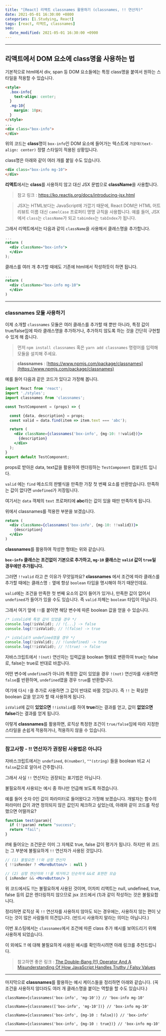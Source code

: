 ```yaml
---
title: "[React] 리액트 classnames 활용하기 (classnames, !! 연산자)"
date: 2021-05-01 16:30:00 +0800
categories: [1.Studying, React]
tags: [react, 리액트, classnames]
seo:
  date_modified: 2021-05-01 16:30:00 +0900
---
```


------

##  **리액트에서 DOM 요소에 class명을 사용하는 법**

기본적으로 html에서 div, span 등 DOM 요소들에는 특정 class명을 붙여서 원하는 스타일을 적용할 수 있습니다.

```html
<style>
  .box-info{
    text-align: center;
  }
  .mg-10{
    margin: 10px;
  }
</style>
...
<div class="box-info">
</div>
```
위의 코드는 **class**명이 `box-info`인 DOM 요소에 들어가는 텍스트에 `가운데(text-align: center)` 정렬 스타일이 적용된 상황입니다.

class명은 아래와 같이 여러 개를 붙일 수도 있습니다.
```html
<div class="box-info mg-10">
</div>
```

**리액트**에서는 **class**를 사용하지 않고 대신 JSX 문법으로 **className**을 사용합니다.
> 참고 링크 : https://ko.reactjs.org/docs/introducing-jsx.html

> JSX는 HTML보다는 JavaScript에 가깝기 때문에, React DOM은 HTML 어트리뷰트 이름 대신 `camelCase` 프로퍼티 명명 규칙을 사용합니다.
예를 들어, JSX에서 `class`는 `className`가 되고 `tabindex`는 `tabIndex`가 됩니다.

그래서 리액트에서는 다음과 같이 `className`을 사용해서 클래스명을 추가합니다.
```jsx
...
return (
  <div className="box-info">
  </div>
);
```
클래스를 여러 개 추가할 때에도 기존에 html에서 작성하듯이 하면 됩니다.
```jsx
...
return (
  <div className="box-info mg-10">
  </div>
)
```

---
### **classnames 모듈 사용하기**

이제 소개할 `classnames` 모듈은 여러 클래스를 추가할 때 뿐만 아니라, 특정 값이 true/false임에 따라 클래스명을 추가하거나, 추가하지 않도록 하는 것을 간단히 구현할 수 있게 해 줍니다.

> 먼저 `npm install classnames` 혹은 `yarn add classnames` 명령어를 입력해 모듈을 설치해 주세요.

> **classnames** : [https://www.npmjs.com/package/classnames](https://www.npmjs.com/package/classnames)

예를 들어 다음과 같은 코드가 있다고 가정해 봅니다.
```jsx
import React from 'react';
import './styles';
import classnames from 'classnames';

const TestComponent = (props) => {

  const {data, description} = props;
  const valid = data.find(item => item.text === 'abc');

  return (
    <div className={classnames('box-info', {mg-10: !!valid})}>
      {description}
    </div>
  );
}
export default TestComponent;
```
props로 받아온 data, text값을 활용하여 렌더링하는 `TestComponent` 컴포넌트 입니다.

`valid` 에는 `find` 메소드의 판별식을 만족한 가장 첫 번째 요소를 반환받습니다. 만족하는 값이 없다면 `undefined`가 저장됩니다.

여기서는 `data` 객체의 `text` 프로퍼티에 **abc**라는 값이 있을 때만 만족하게 됩니다.

위에서 classnames를 적용한 부분을 보겠습니다.
```jsx
return (
  <div className={classnames('box-info', {mg-10: !!valid})}>
    {description}
  </div>
)
```
**classnames**를 활용하여 작성한 형태는 위와 같습니다.

**`box-info` 클래스는 조건없이 기본으로 추가하고, `mg-10` 클래스는 `valid` 값이 `true`일 경우에만 추가됩니다.**

그러면 `!!valid` 라고 쓴 이유가 무엇일까요?
**classnames** 에서 조건에 따라 클래스를 추가할 때에는 클래스명 `:` 옆에 항상 `boolean` 타입을 명시해야 하기 때문인데요.

`valid`에는 조건을 만족한 첫 번째 요소의 값이 들어가 있거나, 만족한 값이 없어서 `undefined`가 들어가 있을 수도 있습니다. 즉 `valid` 자체는 `boolean` 타입이 아닙니다.

그래서 여기 앞에 `!!`를 붙이면 해당 변수에 따른 boolean 값을 얻을 수 있습니다.

```js
/* isValid에 특정 값이 있었을 경우 */
console.log(!isValid); // !{...} -> false
console.log(!!isValid); // !(false) -> true

/* isValid가 undefined였을 경우 */
console.log(!isValid); // !(undefined) -> true
console.log(!!isValid); // !(true) -> false
```

자바스크립트에서 `!(not)` 연산자는 입력값을 boolean 형태로 변환하여 true는 false로, false는 true로 반대로 바꿉니다.

어떤 변수에 `undefined`가 아니라 특정한 값이 있었을 경우 `!(not)` 연산자를 사용하면 `false`를 반환하며, `undefined`였을 경우 `true`를 반환합니다.

여기에 다시 `!`을 추가로 사용하면 그 값이 반대로 바뀔 것입니다.
즉 `!!` 는 확실한 boolean 값을 얻고자 할 때 사용하게 됩니다.

`isValid`에 값이 **있었으면** `!!isValid`를 하여 **true**라는 결과를 얻고,
값이 **없었으면** **false**라는 결과를 얻게 됩니다.

이렇게 **classnames**를 활용하면, 로직상 특정한 조건이 `true/false`임에 따라 지정한 스타일을 손쉽게 적용하거나, 적용하지 않을 수 있습니다.

---
### **참고사항 - !! 연산자가 권장된 사용법은 아니다**
자바스크립트에서는 `undefined`, `0(number)`, `""(string)` 들을 boolean 비교 시 `false`값으로 알아서 간주합니다.

그래서 사실 `!!` 연산자는 권장되는 표기법은 아닙니다.

불필요하게 사용되는 예시 중 하나만 언급해 보도록 하겠습니다.

예를 들어 숫자 0인 값이 파라미터로 들어왔다고 가정해 보겠습니다. 개발자는 함수의 파라미터 값이 과연 정의되지 않은 값인지 체크하고 싶었는데, 아래와 같이 코드를 작성했으면 어떨까요?

```js
function test(param){
  if (!!param) return "success";
  return "fail";
}

```
if에 들어오는 조건문은 이미 그 자체로 true, false 값이 평가가 됩니다. 하지만 위 코드는 그 부분에 불필요하게 `!!` 연산자가 사용된 것입니다.

```jsx
// (1) 불필요한 !!와 삼항 연산자
{ !!isRender ? <MoreButton/> : null }

// (2) 삼항 연산자와 !!를 제거하고 단순하게 &&로 표현한 모습
{ isRender && <MoreButton/> }
```
위 코드에서도 !!는 불필요하게 사용된 것이며, 어차피 리액트는 null, undefined, true, false 등의 값은 렌더링하지 않으므로 jsx 코드에서 (1)과 같이 작성하는 것은 불필요합니다. 

정리하면 로직상 꼭 `!!` 연산자를 사용하지 않아도 되는 경우에는, 사용하지 않는 편이 낫다는 것이 많은 사람들의 의견입니다. (반드시 사용하지 말라는 의미는 아닙니다.)

이번 포스팅에서는 `classnames`에서 조건에 따른 class 추가 예시를 보여드리기 위해 사용하게 되었습니다.

이 외에도 !! 에 대해 불필요하게 사용된 예시를 확인하시려면 아래 링크를 추천드립니다.

> 참고하면 좋은 링크 : [The Double-Bang (!!) Operator And A Misunderstanding Of How JavaScript Handles Truthy / Falsy Values](https://www.bennadel.com/blog/3858-the-double-bang-operator-and-a-misunderstanding-of-how-javascript-handles-truthy-falsy-values.htm)

---

마지막으로 **classnames**를 활용하는 예시 케이스들을 정리하면 아래와 같습니다.
(꼭 조건을 사용하지 않더라도 여러 개 클래스명을 붙이는 역할을 할 수도 있습니다.)

```
className={classnames('box-info', 'mg-10')} // 'box-info mg-10'

className={classnames(['box-info', 'mg-10'])} // 'box-info mg-10'

className={classnames('box-info', {mg-10 : false})} // 'box-info'

className={classnames('box-info', {mg-10 : true})} // 'box-info mg-10'
```
------
